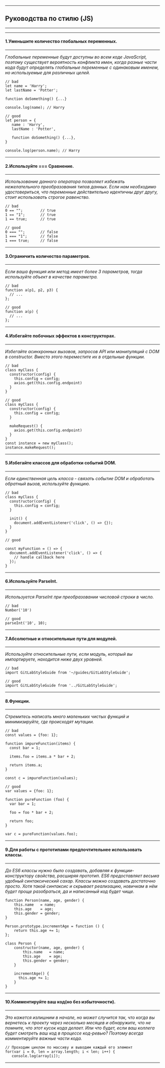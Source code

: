 
---

## Руководства по стилю (JS)

---
---

#### 1.Уменьшите количество глобальных переменных.

---

_Глобальные переменные будут доступны во всем коде JavaScript, поэтому существует вероятность конфликта имен, когда разные части кода будут определять глобальные переменные с одинаковым именем, но используемые для различных целей._

``` 
// bad
let name = 'Harry';  
let lastName = 'Potter';  
  
function doSomething() {...}
  
console.log(name); // Harry 

// good
let person = {  
   name : 'Harry',  
   lastName : 'Potter',
   
   function doSomething() {...},
}

console.log(person.name); // Harry 
```
---

#### 2.Используйте === Сравнение.

---

_Использование данного оператора позволяет избежать нежелательного преобразования типов данных. Если нам необходимо удостовериться, что переменные действительно идентичны друг другу, стоит использовать строгое равенство._

``` 
// bad
0 == "";        // true
1 == "1";       // true
1 == true;      // true

// good
0 === "";       // false
1 === "1";      // false
1 === true;     // false
```
---

#### 3.Ограничить количество параметров.

---

_Если ваша функция или метод имеет более 3 параметров, тогда используйте объект в качестве параметра._

``` 
// bad
function a(p1, p2, p3) {
  // ...
};

// good
function a(p) {
  // ...
};
```
---

#### 4.Избегайте побочных эффектов в конструкторах.

---

_Избегайте асинхронных вызовов, запросов API или манипуляций с DOM в constructor. Вместо этого переместите их в отдельные функции._

``` 
// bad
class myClass {
  constructor(config) {
    this.config = config;
    axios.get(this.config.endpoint)
  }
}

// good
class myClass {
  constructor(config) {
    this.config = config;
  }

  makeRequest() {
    axios.get(this.config.endpoint)
  }
}
const instance = new myClass();
instance.makeRequest(); 
```
---

#### 5.Избегайте классов для обработки событий DOM.

---

_Если единственная цель класса - связать событие DOM и обработать обратный вызов, используйте функцию._

``` 
// bad
class myClass {
  constructor(config) {
    this.config = config;
  }

  init() {
    document.addEventListener('click', () => {});
  }
}

// good

const myFunction = () => {
  document.addEventListener('click', () => {
    // handle callback here
  });
}
```
---

#### 6.Используйте ParseInt.

---

_Используется ParseInt при преобразовании числовой строки в число._

``` 
// bad
Number('10')

// good
parseInt('10', 10); 
```
---

#### 7.Абсолютные и относительные пути для модулей.

---

_Используйте относительные пути, если модуль, который вы импортируете, находится ниже двух уровней._

``` 
// bad
import GitLabStyleGuide from '~/guides/GitLabStyleGuide';

// good
import GitLabStyleGuide from '../GitLabStyleGuide';
```
---

#### 8.Функции.

---

_Стремитесь написать много маленьких чистых функций и минимизируйте, где происходят мутации._

``` 
// bad
const values = {foo: 1};

function impureFunction(items) {
  const bar = 1;

  items.foo = items.a * bar + 2;

  return items.a;
}

const c = impureFunction(values);

// good
var values = {foo: 1};

function pureFunction (foo) {
  var bar = 1;

  foo = foo * bar + 2;

  return foo;
}

var c = pureFunction(values.foo); 
```
---

#### 9.Для работы с прототипами предпочтительнее использовать классы.

---

_До ES6 классы нужно было создавать, добавляя к функции-конструктору свойства, расширяя прототип. ES6 предоставляет весьма удобный синтаксический сахар. Классы можно создавать достаточно просто. Хотя такой синтаксис и скрывает реализацию, новичкам в нём будет проще разобраться, да и написанный код будет чище._

``` 
function Person(name, age, gender) {
    this.name   = name;
    this.age    = age;
    this.gender = gender;
}

Person.prototype.incrementAge = function () {
    return this.age += 1;
};

class Person {
    constructor(name, age, gender) {
        this.name   = name;
        this.age    = age;
        this.gender = gender;
    }

    incrementAge() {
      this.age += 1;
    }
}
```
---

#### 10.Комментируйте ваш код(но без избыточности).

---

_Это кажется излишним в начале, но может случится так, что когда вы вернетесь к проекту через несколько месяцев и обнаружите, что не помните, что этот кусок кода делает. Или что будет, если ваш коллега будет смотреть ваш код в процессе код-ревью? Поэтому всегда комментируйте важные части кода._

``` 
// Проходим циклом по массиву и выводим каждый его элемент   
for(var i = 0, len = array.length; i < len; i++) {  
   console.log(array[i]);
```
---
